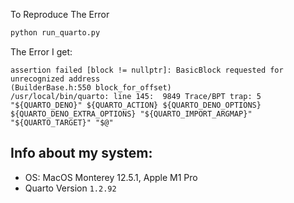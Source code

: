 To Reproduce The Error

```bash
python run_quarto.py
```

The Error I get:

```
assertion failed [block != nullptr]: BasicBlock requested for unrecognized address
(BuilderBase.h:550 block_for_offset)
/usr/local/bin/quarto: line 145:  9849 Trace/BPT trap: 5       "${QUARTO_DENO}" ${QUARTO_ACTION} ${QUARTO_DENO_OPTIONS} ${QUARTO_DENO_EXTRA_OPTIONS} "${QUARTO_IMPORT_ARGMAP}" "${QUARTO_TARGET}" "$@"
```

## Info about my system:

- OS: MacOS Monterey 12.5.1, Apple M1 Pro
- Quarto Version `1.2.92`

